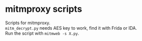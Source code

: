 # mitmproxy scripts
Scripts for mitmproxy.  
`mitm_decrypt.py` needs AES key to work, find it with Frida or IDA.  
Run the script with `mitmweb -s X.py`.